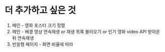 # 더 추가하고 싶은 것

1. 메인 - 영화 포스터 크기 정렬
2. 메인 - 배경 영상 연속재생 or 재생 목록 불러오기 or 인기 영화 video API 받아온 뒤 연속재생
3. 반응형 페이지 - 화면 비율에 따라